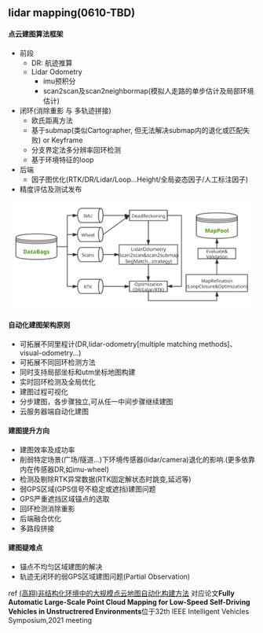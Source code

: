  
## lidar mapping(0610-TBD)
 

#### 点云建图算法框架
- 前段
  - DR: 航迹推算
  - Lidar Odometry
    - imu预积分
    - scan2scan及scan2neighbormap(模拟人走路的单步估计及局部环境估计)
- 闭环(消除重影 与 多轨迹拼接)
  - 欧氏距离方法
  - 基于submap(类似Cartographer, 但无法解决submap内的退化或匹配失败) or Keyframe
  - 分支界定法多分辨率回环检测
  - 基于环境特征的loop
- 后端
  - 因子图优化(RTK/DR/Lidar/Loop...Height/全局姿态因子/人工标注因子)
- 精度评估及测试发布

![asdf](./img/frame.svg) 

#### 自动化建图架构原则
- 可拓展不同里程计(DR,lidar-odometry[multiple matching methods]、visual-odometry...)
- 可拓展不同回环检测方法
- 同时支持局部坐标和utm坐标地图构建
- 实时回环检测及全局优化 
- 建图过程可视化
- 分步建图，各步骤独立,可从任一中间步骤继续建图
- 云服务器端自动化建图

#### 建图提升方向
- 建图效率及成功率
- 削弱特定场景(广场/隧道...)下环境传感器(lidar/camera)退化的影响.(更多依靠内在传感器DR,如imu-wheel)
- 检测及剔除RTK异常数据(RTK固定解状态时跳变,延迟等)
- 弱GPS区域(GPS信号不稳定或遮挡)建图问题
- GPS严重遮挡区域锚点的选取
- 回环检测消除重影
- 后端融合优化
- 多路段拼接




#### 建图疑难点 
- 锚点不均匀区域建图的解决 
- 轨迹无闭环的弱GPS区域建图问题(Partial Observation)

ref
[(高翔)非结构化环境中的大规模点云地图自动化构建方法](https://mp.weixin.qq.com/s?__biz=MzIyMjAxNDIwNw==&mid=2649064123&idx=1&sn=02e56549764cc7042687cf74e0ecc944&chksm=f022dd2bc755543d6291145cf54763a6dad2336ee576a95558050ab204635d1dce81d64e7675&mpshare=1&scene=1&srcid=0608Hn7XFGjyD4LFLj1MNwbk&sharer_sharetime=1623213303786&sharer_shareid=3dc5f5a850e8b381b46b7985713d3bed&exportkey=AUvxPqOPPDmv0RCNqgsEbi4%3D&pass_ticket=lf4jX7wv%2FujnmpaVttlOv%2FkN1m6y5i6czixgvR8aIYPCquU7tB6bfVd7%2FHmjtfnI&wx_header=0#rd)
对应论文**Fully Automatic Large-Scale Point Cloud Mapping for Low-Speed Self-Driving Vehicles in Unstructrered Environments**位于32th IEEE Intelligent Vehicles Symposium,2021 meeting

